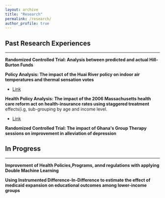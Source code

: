 ```yaml
---
layout: archive
title: "Research"
permalink: /research/
author_profile: true
---
```


## Past Research Experiences
---
**Randomized Controlled Trial: Analysis between predicted and actual Hill-Burton Funds**

**Policy Analysis: The impact of the Huai River policy on indoor air temperatures and thermal sensation votes**
- [Link](https://pdf.sciencedirectassets.com/785191/1-s2.0-S2950362024X00053/1-s2.0-S2950362025000098/main.pdf?X-Amz-Security-Token=IQoJb3JpZ2luX2VjEBQaCXVzLWVhc3QtMSJHMEUCIF99kKcSmrvqesyqJZQlt1ZDk1eaH%2F%2B4m9gbCj5YB0ueAiEA%2B4xym1wbjK2tvLzzwSiWWWk0%2F08abyM%2BS0JknLaXzfwqvAUI%2Ff%2F%2F%2F%2F%2F%2F%2F%2F%2F%2FARAFGgwwNTkwMDM1NDY4NjUiDBnwGrsk8w2NlC3ajiqQBRxC0cwiVww26iBnsoxByfU8XqjORzXzENHrM0H2PhE3XD%2FyugpXlNAMNJT8UpyAJUYwxEHgPpPm4vqTs5dBZ2anzlqhfTCh%2FehSlsET8GIkiOjDwqNC%2F6gupHinLyrPmx9lMAthKjN8qWHPFoZuUeuVRmXcLa3mXZ7hpH6G24RczZUGMrhWgioIwhlp78m6vjl07tsFVOjExaAdDPTxLtHTW8CV9aHDK1SqFCLw3gZpFUxNEKPoJdBeg7n9UfOfz2kxVOxC1XrbLneBqasUyJBMBFklKLKMiLXQgc8HpEWMyIiqviUE%2FOGq8yZzqoOPkmxYQmZvHwpcRkk83wm6cHSOsdftto20K%2FL78Grsm8Tz3xMRlIsJ%2Bd8C7%2BvKSDhRFr8LLKnIHMcknIkKeYX0R9K9lJYWkQTT4ZLcT%2Ba1jNa9aXLkHW%2B%2BqpBXTHjEC%2FIqkR0N24sxIvJkiywVGz4wgXLuBW0H4NCMniysRjhrzsz9%2FTsJag%2FpR3kTcyJ2Pk5b83r6ts89s3sWd9x3hi6NuktRH6%2F3TvYtEOPhauhiVnvh7axe1SccadL%2Bfnp5xpBGTK20bhNJIEmI7Az85vo%2FFF10c2tMb4aifCeL1TQMbXC1ArVxB%2BDR9vE6UetSQkjcWyy37gJFllx%2B6L1wpFAJz7Td1unKQ0gxClhEV3vhFdVDCP%2FxQ9nDqh9t633uflnw%2FOXeDKZVuPFW1nGpEtZZESqzpPxedwO%2B3B2InN6BqQ7GEEpvjDwHcIObl6Eer2S2eWZC8eEs4L%2BD8cAyzJVprs%2FnIze458%2FKxzSSS6fMt1s7Dx9kg2FFO2UHG1KbQ9Tdq39tzmc%2BserOpm9Hp2Cnfd02U9jM5FQqV2knuLLWwk0iMImb48IGOrEBmdgJA8MCKQItLfeiAA6oZgPj3H7HcX6H%2F%2BSK1oihnbe%2BhTIVJ0xgyqjps7BvnOiENEvRQluHJcxKVO3vEd2BLyaSGpZt7u8KzaLdLp4y9Jw4Km4DbbPYbJekpwa1bm6zo94sVzAyhZNl4tyMALv9HX7V%2Fk7EO8uGctp0d%2BZKUKYXlhGefZnezpxa8jHOTpSZLWiuoCh9btO8K1sBl2Y4ruHUbujzVJ0rzkcJ65JTl1PO&X-Amz-Algorithm=AWS4-HMAC-SHA256&X-Amz-Date=20250623T052016Z&X-Amz-SignedHeaders=host&X-Amz-Expires=300&X-Amz-Credential=ASIAQ3PHCVTYSEFVLII2%2F20250623%2Fus-east-1%2Fs3%2Faws4_request&X-Amz-Signature=6bcbf621857e5ffc0735d74bf2e89c5a907d0a49bc6c32289ac2125e8c6de12b&hash=e351c54a91e6d9aa64914831ce5ddb9332d2109c298eced97fd15c1b7359c9c5&host=68042c943591013ac2b2430a89b270f6af2c76d8dfd086a07176afe7c76c2c61&pii=S2950362025000098&tid=spdf-6436692f-ed7f-4f93-b202-dbb8fb9b61d6&sid=6741ca0d13c28144203b340-3f14dd2b0657gxrqa&type=client&tsoh=d3d3LnNjaWVuY2VkaXJlY3QuY29t&rh=d3d3LnNjaWVuY2VkaXJlY3QuY29t&ua=0f155b5b5b55585e53&rr=954189079fe5eb21&cc=us)

**Health Policy Analysis: The impact of the 2006 Massachusetts health care reform act on health-insurance rates using staggered treatment** effects(i.g, sub-grouping by age and income level.
- [Link](https://minjaeseo6603.github.io/files/Minjae_Seo_Writing_Sample.pdf)

**Randomized Controlled Trial: The impact of Ghana's Group Therapy sessions on improvement in alleviation of depression**

## In Progress
---
**Improvement of Health Policies,Programs, annd regulations with applying Double Machine Learning**

**Using Instrumented Difference-In-Difference to estimate the effect of medicaid expansion on educational outcomes among lower-income groups**
